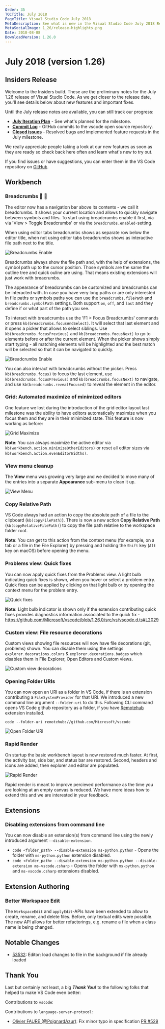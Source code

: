 ```yaml
---
Order: 35
TOCTitle: July 2018
PageTitle: Visual Studio Code July 2018
MetaDescription: See what is new in the Visual Studio Code July 2018 Release (1.26)
MetaSocialImage: 1_26/release-highlights.png
Date: 2018-08-08
DownloadVersion: 1.26.0
---
```

# July 2018 (version 1.26)

<!-- DOWNLOAD_LINKS_PLACEHOLDER -->

## Insiders Release

Welcome to the Insiders build. These are the preliminary notes for the July 1.26 release of Visual Studio Code. As we get closer to the release date, you'll see details below about new features and important fixes.

Until the July release notes are available, you can still track our progress:

* **[July Iteration Plan](https://github.com/Microsoft/vscode/issues/53850)** - See what's planned for the milestone.
* **[Commit Log](https://github.com/Microsoft/vscode/commits/master)** - GitHub commits to the vscode open source repository.
* **[Closed issues](https://github.com/Microsoft/vscode/milestone/72?closed=1)** - Resolved bugs and implemented feature requests in the July milestone.

We really appreciate people taking a look at our new features as soon as they are ready so check back here often and learn what's new to try out.

If you find issues or have suggestions, you can enter them in the VS Code repository on [GitHub](https://github.com/Microsoft/vscode/issues).

## Workbench

### Breadcrumbs 🥖 🍞

The editor now has a navigation bar above its contents - we call it breadcrumbs. It shows your current location and allows to quickly navigate between symbols and files. To start using breadcrumbs enable it first, via via 'View > Toggle Breadcrumbs' or via the `breadcrumbs.enabled`-setting.

When using editor tabs breadcrumbs shows as separate row below the editor title, when not using editor tabs breadcrumbs shows as interactive file path next to the title.

![Breadcrumbs Enable](images/1_26/breadcrumbs_tabs_notabs.png)

Breadcrumbs always show the file path and, with the help of extensions, the symbol path up to the cursor position. Those symbols are the same the outline tree and quick ouline are using. That means existing extensions will just work with breacrumbs.

The appearance of breadcrumbs can be customized and breadcrumbs can be interacted with. In case you have very long paths or are only interested in file paths or symbols paths you can use the `breadcrumbs.filePath` and `breadcrumbs.symbolPath` settings. Both support `on`, `off`, and `last` and they define if or what part of the path you see.

To interact with breadcrumbs use the 'F1 > Focus Breadcrumbs' commands or press `kb(breadcrumbs.focusAndSelect)`. It will select that last element and it opens a picker that allows to select siblings. Use `kb(breadcrumbs.focusPrevious)` and `kb(breadcrumbs.focusNext)` to go to elements before or after the current element. When the picker shows simply start typing - all matching elements will be highlighted and the best match will be selected so that it can be navigated to quickly.

![Breadcrumbs Enable](images/1_26/breadcrumbs_active.gif)

You can also interact with breadcrumbs without the picker. Press `kb(breadcrumbs.focus)` to focus the last element, use `kb(breadcrumbs.focusPrevious)` and `kb(breadcrumbs.focusNext)` to navigate, and use `kb(breadcrumbs.revealFocused)` to reveal the element in the editor.

### Grid: Automated maximize of minimized editors

One feature we lost during the introduction of the grid editor layout last milestone was the ability to have editors automatically maximize when you focus them and they are in their minimized state. This feature is now working as before:

![Grid Maximize](images/1_26/grid-maximize.gif)

**Note:** You can always maximize the active editor via `kb(workbench.action.minimizeOtherEditors)` or reset all editor sizes via `kb(workbench.action.evenEditorWidths)`.

### View menu cleanup

The **View** menu was growing very large and we decided to move many of the entries into a separate **Appearance** sub-menu to clean it up.

![View Menu](images/1_26/appearance.png)

### Copy Relative Path

VS Code always had an action to copy the absolute path of a file to the clipboard (`kb(copyFilePath)`). There is now a new action **Copy Relative Path** (`kb(copyRelativeFilePath)`) to copy the file path relative to the workspace folder root.

**Note:** You can get to this action from the context menu (for example, on a tab or a file in the File Explorer) by pressing and holding the `Shift` key (`Alt` key on macOS) before opening the menu.

### Problems view: Quick fixes

You can now apply quick fixes from the Problems view. A light bulb indicating quick fixes is shown, when you hover or select a problem entry. Quick fixes can be applied by clicking on that light bulb or by opening the context menu for the problem entry.

![Quick fixes](images/1_26/quickfix-problems.gif)

**Note:** Light bulb indicator is shown only if the extension contributing quick fixes provides diagnostics information associated to the quick fix - https://github.com/Microsoft/vscode/blob/1.26.0/src/vs/vscode.d.ts#L2029

### Custom view: File resource decorations

Custom views showing file resources will now have file decorations (git, problems) shown. You can disable them using the settings `explorer.decorations.colors` & `explorer.decorations.badges` which disables them in File Explorer, Open Editors and Custom views.

![Custom view decorations](images/1_26/customview-decorations.png)

### Opening Folder URIs

You can now open an URI as a folder in VS Code, if there is an extension contributing a `FileSystemProvider` for that URI. We introduced a new command line argument `--folder-uri` to do this. Following CLI command opens VS Code github repository as a folder, if you have [Remotehub](https://marketplace.visualstudio.com/items?itemName=eamodio.remotehub) extension installed.

`code --folder-uri remotehub://github.com/Microsoft/vscode`

![Open Folder URI](images/1_26/open-folder-uri.png)

### Rapid Render

On startup the basic workbench layout is now restored much faster. At first, the activity bar, side bar, and status bar are restored. Second, headers and icons are added, then explorer and editor are populated.

![Rapid Render](images/1_26/rapid_render.gif)

Rapid render is meant to improve percieved performance as the time you are looking at an empty canvas is reduced. We have more ideas how to extend this and we are interested in your feedback.

## Extensions

### Disabling extensions from command line

You can now disable an extension(s) from command line using the newly introduced argument `--disable-extension`.

- `code <folder_path> --disable-extension ms-python.python` - Opens the folder with `ms-python.python` extension disabled.
- `code <folder_path> --disable-extension ms-python.python --disable-extension ms-vscode.csharp` - Opens the folder with `ms-python.python` and `ms-vscode.csharp` extensions disabled.

## Extension Authoring

### Better Workspace Edit

The `WorkspaceEdit` and `applyEdit`-APIs have been extended to allow to create, rename, and delete files. Before, only textual edits were possible. The new API allows for better refactorings, e.g. rename a file when a class name is being changed.

## Notable Changes

* [53532](https://github.com/Microsoft/vscode/issues/53532): Editor: load changes to file in the background if file already loaded

## Thank You

Last but certainly not least, a big *__Thank You!__* to the following folks that helped to make VS Code even better:

Contributions to `vscode`:

Contributions to `language-server-protocol`:

* [Olivier FAURE (@PoignardAzur)](https://github.com/PoignardAzur): Fix minor typo in specification [PR #529](https://github.com/Microsoft/language-server-protocol/pull/529)

<!-- In-product release notes styles.  Do not modify without also modifying regex in gulpfile.common.js -->
<a id="scroll-to-top" role="button" aria-label="scroll to top" href="#"><span class="icon"></span></a>
<link rel="stylesheet" type="text/css" href="css/inproduct_releasenotes.css"/>
